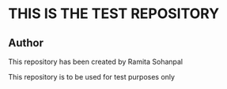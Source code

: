 
# THIS IS THE TEST REPOSITORY

## Author

This repository has been created by Ramita Sohanpal

This repository is to be used for test purposes only

